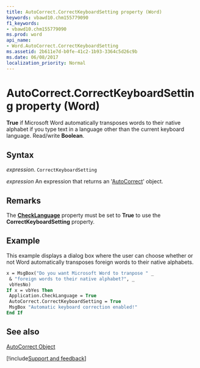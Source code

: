 ```yaml
---
title: AutoCorrect.CorrectKeyboardSetting property (Word)
keywords: vbawd10.chm155779090
f1_keywords:
- vbawd10.chm155779090
ms.prod: word
api_name:
- Word.AutoCorrect.CorrectKeyboardSetting
ms.assetid: 2b611e7d-b0fe-41c2-1b93-3364c5d26c9b
ms.date: 06/08/2017
localization_priority: Normal
---
```



# AutoCorrect.CorrectKeyboardSetting property (Word)

 **True** if Microsoft Word automatically transposes words to their native alphabet if you type text in a language other than the current keyboard language. Read/write **Boolean**.


## Syntax

_expression_. `CorrectKeyboardSetting`

 _expression_ An expression that returns an '[AutoCorrect](Word.AutoCorrect.md)' object.


## Remarks

The  **[CheckLanguage](Word.Application.CheckLanguage.md)** property must be set to **True** to use the **CorrectKeyboardSetting** property.


## Example

This example displays a dialog box where the user can choose whether or not Word automatically transposes foreign words to their native alphabets.


```vb
x = MsgBox("Do you want Microsoft Word to tranpose " _ 
 & "foreign words to their native alphabet?", _ 
 vbYesNo) 
If x = vbYes Then 
 Application.CheckLanguage = True 
 AutoCorrect.CorrectKeyboardSetting = True 
 MsgBox "Automatic keyboard correction enabled!" 
End If
```


## See also


[AutoCorrect Object](Word.AutoCorrect.md)

[!include[Support and feedback](~/includes/feedback-boilerplate.md)]
